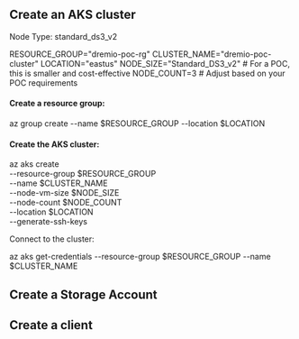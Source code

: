 ## Create an AKS cluster

Node Type: standard_ds3_v2


RESOURCE_GROUP="dremio-poc-rg"
CLUSTER_NAME="dremio-poc-cluster"
LOCATION="eastus"
NODE_SIZE="Standard_DS3_v2"  # For a POC, this is smaller and cost-effective
NODE_COUNT=3                 # Adjust based on your POC requirements

#### Create a resource group:
az group create --name $RESOURCE_GROUP --location $LOCATION

#### Create the AKS cluster:

az aks create \
  --resource-group $RESOURCE_GROUP \
  --name $CLUSTER_NAME \
  --node-vm-size $NODE_SIZE \
  --node-count $NODE_COUNT \
  --location $LOCATION \
  --generate-ssh-keys

Connect to the cluster:

az aks get-credentials --resource-group $RESOURCE_GROUP --name $CLUSTER_NAME


## Create a Storage Account

## Create a client